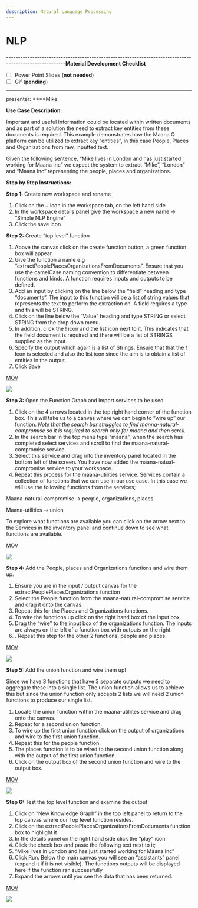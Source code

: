 ```yaml
---
description: Natural Language Processing
---
```


# NLP

-------------------------------------------------------------------------------------------------------**Material Development Checklist**

* [ ] Power Point Slides \(**not needed**\)
* [ ] Gif \(**pending**\)

-------------------------------------------------------------------------------------------------------

presenter: ****Mike

**Use Case Description:**  

Important and useful information could be located within written documents and as part of a solution the need to extract key entities from these documents is required.  This example demonstrates how the Maana Q platform can be utilized to extract key “entities”, in this case People, Places and Organizations from raw, inputted text.  

Given the following sentence, “Mike lives in London and has just started working for Maana Inc” we expect the system to extract “Mike”, “London” and “Maana Inc” representing the people, places and organizations.  

**Step by Step Instructions:** 

**Step 1:** Create new workspace and rename 

1. Click on the + icon in the workspace tab, on the left hand side 
2. In the workspace details panel give the workspace a new name -&gt; “Simple NLP Engine” 
3. Click the save icon  

**Step 2:** Create “top level” function 

1. Above the canvas click on the create function button, a green function box will appear.  
2. Give the function a name e.g “extractPeoplePlacesOrganizationsFromDocuments”.  Ensure that you use the camelCase naming convention to differentiate between functions and kinds.  A function requires inputs and outputs to be defined.   
3. Add an input by clicking on the line below the “field” heading and type “documents”.  The input to this function will be a list of string values that represents the text to perform the extraction on.  A field requires a type and this will be STRING.   
4. Click on the line below the “Value” heading and type STRING or select STRING from the drop down menu.  
5. In addition, click the ! icon and the list icon next to it.  This indicates that the field document is required and there will be a list of STRINGS supplied as the input. 
6. Specify the output which again is a list of Strings.  Ensure that that the ! Icon is selected and also the list icon since the aim is to obtain a list of entities in the output. 
7. Click Save 

[MOV](https://maanaimages.blob.core.windows.net/maana-q-documentation/QTraining_videos/nlp_gifs/Videos%206/NLP_step1_topLevelFunction.mov)

![](../../../.gitbook/assets/nlp_step1step_createtoplevelfunction.gif)

**Step 3:** Open the Function Graph and import services to be used 

1. Click on the 4 arrows located in the top right hand corner of the function box. This will take us to a canvas where we can begin to “wire up” our function. _Note that the search bar struggles to find manna-natural-compromise so it is required to search only for maana and then scroll._ 
2. In the search bar in the top menu type “maana”, when the search has completed select services and scroll to find the maana-natural-compromise service.   
3. Select this service and drag into the inventory panel located in the bottom left of the screen.  You have now added the maana-natual-compromise service to your workspace.   
4. Repeat this process for the maana-utilities service. Services contain a collection of functions that we can use in our use case.  In this case we will use the following functions from the services; 

Maana-natural-compromise -&gt; people, organizations, places  

Maana-utilities -&gt; union 

To explore what functions are available you can click on the arrow next to the Services in the inventory panel and continue down to see what functions are available. 

[MOV](https://maanaimages.blob.core.windows.net/maana-q-documentation/QTraining_videos/nlp_gifs/Videos%206/NLP_step2_functionGraphAndImportingServices.mov)

![](https://maanaimages.blob.core.windows.net/maana-q-documentation/QTraining_videos/nlp_gifs/gifs%207/NLP_step2_%20functionGraphAndImportingServices.gif)

**Step 4:** Add the People, places and Organizations functions and wire them up.

1. Ensure you are in the input / output canvas for the extractPeoplePlacesOrganizations function 
2. Select the People function from the maana-natural-compromise service and drag it onto the canvas.   
3. Repeat this for the Places and Organizations functions. 
4. To wire the functions up click on the right hand box of the input box.   
5. Drag the “wire” to the input box of the organizations function.  The inputs are always on the left of a function box with outputs on the right. 
6. . Repeat this step for the other 2 functions, people and places. 

[MOV](https://maanaimages.blob.core.windows.net/maana-q-documentation/QTraining_videos/nlp_gifs/Videos%206/NLP_step3_serviceFunctionsAndWiring.mov)

![](https://maanaimages.blob.core.windows.net/maana-q-documentation/QTraining_videos/nlp_gifs/gifs%207/NLP_step3_serviceFunctionsAndWiring.gif)

**Step 5:** Add the union function and wire them up! 

Since we have 3 functions that have 3 separate outputs we need to aggregate these into a single list.  The union function allows us to achieve this but since the union function only accepts 2 lists we will need 2 union functions to produce our single list.  

1. Locate the union function within the maana-utiliites service and drag onto the canvas.  
2. Repeat for a second union function. 
3. To wire up the first union function click on the output of organizations and wire to the first union function.  
4. Repeat this for the people function.   
5. The places function is to be wired to the second union function along with the output of the first union function. 
6. Click on the output box of the second union function and wire to the output box. 

[MOV](https://maanaimages.blob.core.windows.net/maana-q-documentation/QTraining_videos/nlp_gifs/Videos%206/NLP_step4_unionWiringToOutput.mov)

![](https://maanaimages.blob.core.windows.net/maana-q-documentation/QTraining_videos/nlp_gifs/gifs%207/NLP_step4_UnionWiringToOutput.gif)



**Step 6:** Test the top level function and examine the output 

1. Click on “New Knowledge Graph” in the top left panel to return to the top canvas where our Top level function resides. 
2. Click on the extractPeoplePlacesOrganizationsFromDocuments function box to highlight it 
3. In the details panel on the right hand side click the “play” icon 
4. Click the check box and paste the following text next to it; 
5. “Mike lives in London and has just started working for Maana Inc” 
6. Click Run. Below the main canvas you will see an “assistants” panel \(expand it if it is not visible\). The functions outputs will be displayed here if the function ran successfully 
7. Expand the arrows until you see the data that has been returned. 

[MOV](https://maanaimages.blob.core.windows.net/maana-q-documentation/QTraining_videos/nlp_gifs/Videos%206/NLP_step5_testing.mov)

![](https://maanaimages.blob.core.windows.net/maana-q-documentation/QTraining_videos/nlp_gifs/gifs%207/NLP_step5_testing.gif)


